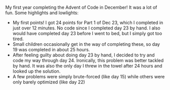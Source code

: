 My first year completing the Advent of Code in December! It was a lot of fun. Some highlights and lowlights:
- My first points! I got 24 points for Part 1 of Dec 23, which I completed in just over 12 minutes. No code since I completed day 23 by hand. I also would have completed day 23 before I went to bed, but I simply got too tired.
- Small children occasionally get in the way of completing these, so day 19 was completed in about 25 hours.
- After feeling guilty about doing day 23 by hand, I decided to try and code my way through day 24. Ironically, this problem was better tackled by hand. It was also the only day I threw in the towel after 24 hours and looked up the solution.
- A few problems were simply brute-forced (like day 15) while others were only barely optimized (like day 22)
